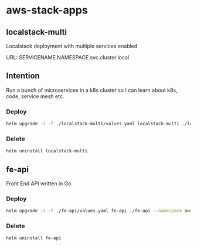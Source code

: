# aws-stack-apps

## localstack-multi

Localstack deployment with multiple services enabled

URL: SERVICENAME.NAMESPACE.svc.cluster.local

## Intention

Run a bunch of microservices in a k8s cluster so I can learn about k8s, code, service mesh etc.

### Deploy

```bash
helm upgrade -i -f ./localstack-multi/values.yaml localstack-multi ./localstack-multi --namespace awsstackapps
```

### Delete

```bash
helm uninstall localstack-multi
```

## fe-api

Front End API written in Go

### Deploy

```bash
helm upgrade -i -f ./fe-api/values.yaml fe-api ./fe-api --namespace awsstackapps
```

### Delete

```bash
helm uninstall fe-api
```